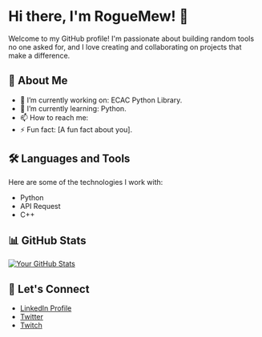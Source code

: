 # Hi there, I'm RogueMew! 👋

Welcome to my GitHub profile! I'm passionate about building random tools no one asked for, and I love creating and collaborating on projects that make a difference.

## 🚀 About Me

- 🔭 I’m currently working on: ECAC Python Library.
- 🌱 I’m currently learning: Python.
- 📫 How to reach me:
- ⚡ Fun fact: [A fun fact about you].

## 🛠️ Languages and Tools

Here are some of the technologies I work with:

- Python
- API Request
- C++

## 📊 GitHub Stats

[![Your GitHub Stats](https://github-readme-stats.vercel.app/api?username=RogueMew&show_icons=true&theme=radical)](https://github.com/anuraghazra/github-readme-stats)

## 🔗 Let's Connect

- [LinkedIn Profile](https://linkedin.com/in/eli-kluckhohn-191794257)
- [Twitter](https://twitter.com/RogueMew)
- [Twitch](https://twitch.tv/RogueMew)

